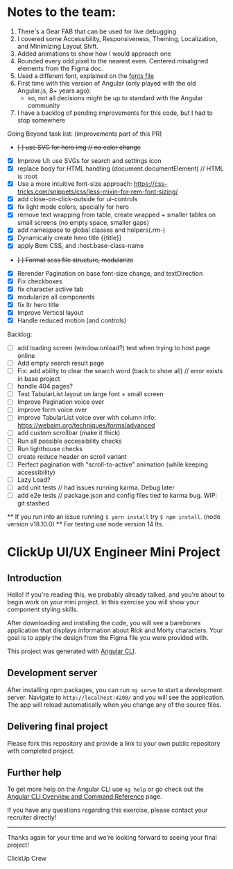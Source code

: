 # Notes to the team:

1. There's a Gear FAB that can be used for live debugging
2. I covered some Accessibility, Responsiveness, Theming, Localization, and Minimizing Layout Shift.
3. Added animations to show how I would approach one
4. Rounded every odd pixel to the nearest even. Centered misaligned elements from the Figma doc.
5. Used a different font, explained on the [fonts file](src/assets/fonts/fonts.scss)
6. First time with this version of Angular (only played with the old Angular.js, 8+ years ago):
   - so, not all decisions might be up to standard with the Angular community
7. I have a backlog of pending improvements for this code, but I had to stop somewhere

Going Beyond task list: (improvements part of this PR)

- ~~[ ] use SVG for hero img // no color change~~
- [x] Improve UI: use SVGs for search and settings icon
- [x] replace body for HTML handling (document.documentElement) // HTML is :root
- [x] Use a more intuitive font-size approach: https://css-tricks.com/snippets/css/less-mixin-for-rem-font-sizing/
- [x] add close-on-click-outside for ui-controls
- [x] fix light mode colors, specially for hero
- [x] remove text wrapping from table, create wrapped + smaller tables on small screens (no empty space, smaller gaps)
- [x] add namespace to global classes and helpers(.rm-)
- [x] Dynamically create hero title {{title}}
- [x] apply Bem CSS, and :host.base-class-name
- ~~[ ] Format scss file structure, modularize~~
- [x] Rerender Pagination on base font-size change, and textDirection
- [x] Fix checkboxes
- [x] fix character active tab
- [x] modularize all components
- [x] fix ltr hero title
- [x] Improve Vertical layout
- [x] Handle reduced motion (and controls)

Backlog:

- [ ] add loading screen (window.onload?) test when trying to host page online
- [ ] Add empty search result page
- [ ] Fix: add ability to clear the search word (back to show all) // error exists in base project
- [ ] handle 404 pages?
- [ ] Test TabularList layout on large font + small screen
- [ ] Improve Pagination voice over
- [ ] improve form voice over
- [ ] improve TabularList voice over with column info: https://webaim.org/techniques/forms/advanced
- [ ] add custom scrollbar (make it thick)
- [ ] Run all possible accessibility checks
- [ ] Run lighthouse checks
- [ ] create reduce header on scroll variant
- [ ] Perfect pagination with "scroll-to-active" animation (while keeping accessibility)
- [ ] Lazy Load?
- [ ] add unit tests // had issues running karma. Debug later
- [ ] add e2e tests // package.json and config files tied to karma bug. WIP: git stashed

\*\* If you run into an issue running `$ yarn install` try `$ npm install`. (node version v18.10.0)
\*\* For testing use node version 14 lts.

# ClickUp UI/UX Engineer Mini Project

## Introduction

Hello! If you're reading this, we probably already talked, and you're about to begin work on your mini project. In this exercise you will show your component styling skills.

After downloading and installing the code, you will see a barebones application that displays information about Rick and Morty characters. Your goal is to apply the design from the Figma file you were provided with.

This project was generated with [Angular CLI](https://github.com/angular/angular-cli).

## Development server

After installing npm packages, you can run `ng serve` to start a development server. Navigate to `http://localhost:4200/` and you will see the application. The app will reload automatically when you change any of the source files.

## Delivering final project

Please fork this repository and provide a link to your own public repository with completed project.

## Further help

To get more help on the Angular CLI use `ng help` or go check out the [Angular CLI Overview and Command Reference](https://angular.io/cli) page.

If you have any questions regarding this exercise, please contact your recruiter directly!

---

Thanks again for your time and we're looking forward to seeing your final project!

ClickUp Crew
